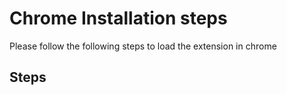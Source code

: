 # Chrome Installation steps

Please follow the following steps to load the extension in chrome

## Steps
